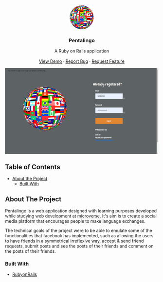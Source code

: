 <br />
<p align="center">
  <a href="https://pentalingo.herokuapp.com">
    <img src="app/assets/images/pentalogo.png" alt="Logo" width="80" height="80">
  </a>

  <h3 align="center">Pentalingo</h3>

  <p align="center">
    A Ruby on Rails application
    <br />
    <br />
    <a href="https://pentalingo.herokuapp.com">View Demo</a>
    ·
    <a href="https://github.com/samgaco/socialnetwork/issues">Report Bug</a>
    ·
    <a href="https://github.com/samgaco/socialnetwork/issues">Request Feature</a>
  </p>
</p>

  <img align="center" src="app/assets/images/main.png" alt="Logo">


<!-- TABLE OF CONTENTS -->
## Table of Contents

* [About the Project](#about-the-project)
  * [Built With](#built-with)




<!-- ABOUT THE PROJECT -->
## About The Project

Pentalingo is a web application designed with learning purposes developed while studying web development at [microverse](http://microverse.org/). It's aim is to create a social media platform that encourages people to make language exchanges.

The technical goals of the project were to be able to emulate some of the functionalities that facebook has implemented, such as allowing the users to have friends in a symmetrical irreflexive way, accept & send friend requests, submit posts and see the posts of their friends and comment on the posts of their friends.

### Built With
* [RubyonRails](https://rubyonrails.org/)

